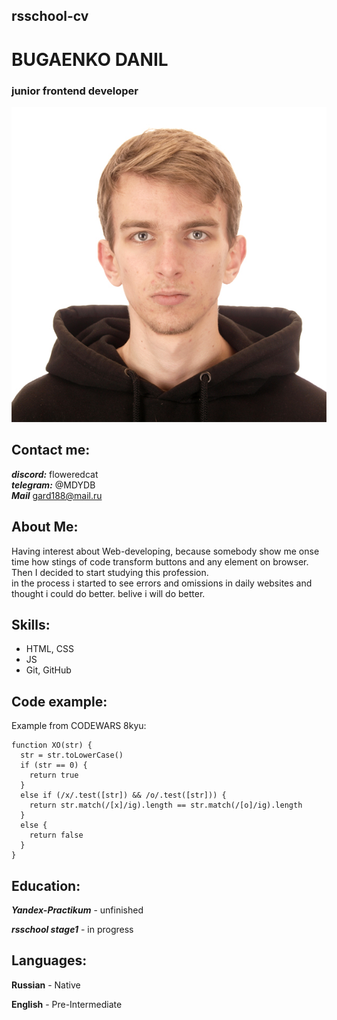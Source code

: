 ## rsschool-cv ##

# BUGAENKO DANIL #

### junior frontend developer ###

![This is me](./images/photo.jpg)

## Contact me: ##

***discord:*** floweredcat  
***telegram:*** @MDYDB  
***Mail*** gard188@mail.ru

## About Me: ##

Having interest about Web-developing, because somebody show me onse time how stings of code transform buttons and any element on browser. Then I decided to start studying this profession.  
in the process i started to see errors and omissions in daily websites and thought i could do better. belive i will do better.  

## Skills: ##

* HTML, CSS
* JS
* Git, GitHub

## Code example: ##

Example from CODEWARS 8kyu:
```
function XO(str) {
  str = str.toLowerCase()
  if (str == 0) {
    return true
  }
  else if (/x/.test([str]) && /o/.test([str])) {
    return str.match(/[x]/ig).length == str.match(/[o]/ig).length
  }
  else {
    return false
  }
}
```

## Education: ##

***Yandex-Practikum*** - unfinished   

***rsschool stage1*** - in progress

## Languages: ##

**Russian** - Native  

**English** - Pre-Intermediate